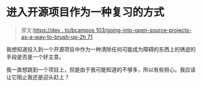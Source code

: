 # 进入开源项目作为一种复习的方式

> 原文:[https://dev . to/bcampos 103/going-into-open-source-projects-as-a-way-to-brush-up-2h 71](https://dev.to/bcampos103/going-into-open-source-projects-as-a-way-to-brush-up-2h71)

我想知道投入到一个开源项目中作为一种清除任何可能成为障碍的东西上的锈迹的手段是否是一个好主意。

我一直想跳到一个项目上，但是由于我可能知道的不够多，所以有些担心。我应该让它阻止我还是迎头赶上？